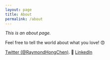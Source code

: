 ```yaml
---
layout: page
title: About
permalink: /about
---
```


*This is an about page.*

Feel free to tell the world about what you love! 😍

[Twitter (@RaymondHongChen)](https://twitter.com/RaymondHongChen). 👋
[LinkedIn](https://www.linkedin.com/in/raymond-h-chen/)
